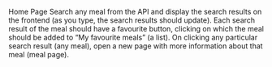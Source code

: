Home Page Search any meal from the API and display the search results on the frontend (as you type, the search results should update). Each search result of the meal should have a favourite button, clicking on which the meal should be added to “My favourite meals” (a list). On clicking any particular search result (any meal), open a new page with more information about that meal (meal page).
